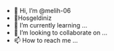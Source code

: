 - 👋 Hi, I’m @melih-06
- 👀Hosgeldiniz
- 🌱 I’m currently learning ...
- 💞️ I’m looking to collaborate on ...
- 📫 How to reach me ...

<!---
melih-06/melih-06 is a ✨ special ✨ repository because its `README.md` (this file) appears on your GitHub profile.
You can click the Preview link to take a look at your changes.
--->
